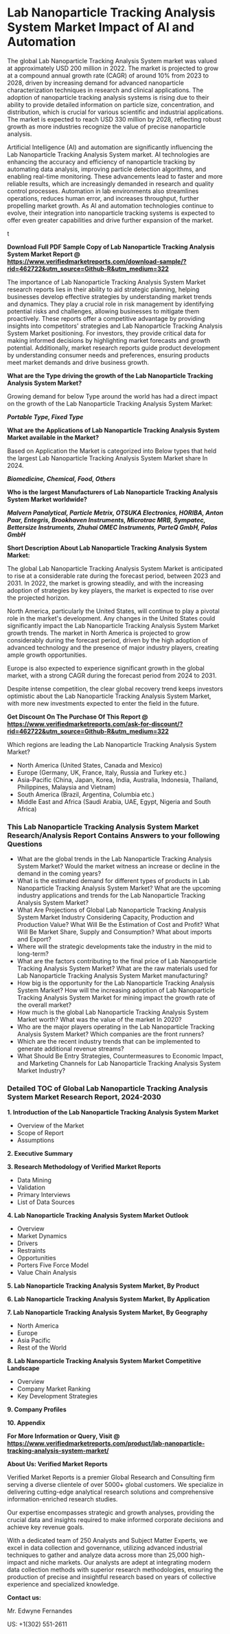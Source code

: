 <meta name="title" content="Global Lab Nanoparticle Tracking Analysis System Market Impact of AI and Automation"><meta name="description" content="The global Lab Nanoparticle Tracking Analysis System market was valued at approximately USD 200 million in 2022. The market is projected to grow at a compound annual g"><meta name="title" content="Lab Nanoparticle Tracking Analysis System Market Size, Share, Scope, Trends, Growth, Opportunities, Analysis, Forecast"><h1>Lab Nanoparticle Tracking Analysis System Market Impact of AI and Automation</h1><p>The global Lab Nanoparticle Tracking Analysis System market was valued at approximately USD 200 million in 2022. The market is projected to grow at a compound annual growth rate (CAGR) of around 10% from 2023 to 2028, driven by increasing demand for advanced nanoparticle characterization techniques in research and clinical applications. The adoption of nanoparticle tracking analysis systems is rising due to their ability to provide detailed information on particle size, concentration, and distribution, which is crucial for various scientific and industrial applications. The market is expected to reach USD 330 million by 2028, reflecting robust growth as more industries recognize the value of precise nanoparticle analysis.</p><p>Artificial Intelligence (AI) and automation are significantly influencing the Lab Nanoparticle Tracking Analysis System market. AI technologies are enhancing the accuracy and efficiency of nanoparticle tracking by automating data analysis, improving particle detection algorithms, and enabling real-time monitoring. These advancements lead to faster and more reliable results, which are increasingly demanded in research and quality control processes. Automation in lab environments also streamlines operations, reduces human error, and increases throughput, further propelling market growth. As AI and automation technologies continue to evolve, their integration into nanoparticle tracking systems is expected to offer even greater capabilities and drive further expansion of the market.</p>t</p><p id="" class=""><strong>Download Full PDF Sample Copy of Lab Nanoparticle Tracking Analysis System Market Report @ <a href="https://www.verifiedmarketreports.com/download-sample/?rid=462722&utm_source=Github-R&utm_medium=322" target="_blank">https://www.verifiedmarketreports.com/download-sample/?rid=462722&utm_source=Github-R&utm_medium=322</a></strong></p><p>The importance of&nbsp;Lab Nanoparticle Tracking Analysis System Market research reports lies in their ability to aid strategic planning, helping businesses develop effective strategies by understanding market trends and dynamics. They play a crucial role in risk management by identifying potential risks and challenges, allowing businesses to mitigate them proactively. These reports offer a competitive advantage by providing insights into competitors' strategies and Lab Nanoparticle Tracking Analysis System Market positioning. For investors, they provide critical data for making informed decisions by highlighting market forecasts and growth potential. Additionally, market research reports guide product development by understanding consumer needs and preferences, ensuring products meet market demands and drive business growth.</p><p><strong>What are the&nbsp;Type driving the growth of the Lab Nanoparticle Tracking Analysis System Market?</strong></p><p id="" class="">Growing demand for below Type around the world has had a direct impact on the growth of the Lab Nanoparticle Tracking Analysis System Market:</p><em><strong>Portable Type, Fixed Type</strong></em></p><strong>What are the&nbsp;Applications&nbsp;of Lab Nanoparticle Tracking Analysis System Market available in the Market?</strong></p><p id="" class="">Based on Application the Market is categorized into Below types that held the largest Lab Nanoparticle Tracking Analysis System Market share In 2024.</p><em><strong>Biomedicine, Chemical, Food, Others</strong></em></p><strong>Who is the largest Manufacturers of Lab Nanoparticle Tracking Analysis System Market worldwide?</strong></p><p><em><strong>Malvern Panalytical, Particle Metrix, OTSUKA Electronics, HORIBA, Anton Paar, Entegris, Brookhaven Instruments, Microtrac MRB, Sympatec, Bettersize Instruments, Zhuhai OMEC Instruments, ParteQ GmbH, Palas GmbH</strong></em></p><p id="" class=""><strong>Short Description About Lab Nanoparticle Tracking Analysis System Market:</strong></p><p>The global Lab Nanoparticle Tracking Analysis System Market is anticipated to rise at a considerable rate during the forecast period, between 2023 and 2031. In 2022, the market is growing steadily, and with the increasing adoption of strategies by key players, the market is expected to rise over the projected horizon.</p><p>North America, particularly the United States, will continue to play a pivotal role in the market's development. Any changes in the United States could significantly impact the Lab Nanoparticle Tracking Analysis System Market growth trends. The market in North America is projected to grow considerably during the forecast period, driven by the high adoption of advanced technology and the presence of major industry players, creating ample growth opportunities.</p><p>Europe is also expected to experience significant growth in the global market, with a strong CAGR during the forecast period from 2024 to 2031.</p><p>Despite intense competition, the clear global recovery trend keeps investors optimistic about the Lab Nanoparticle Tracking Analysis System Market, with more new investments expected to enter the field in the future.</p><p id="" class=""><strong>Get Discount On The Purchase Of This Report @ <a href="https://www.verifiedmarketreports.com/ask-for-discount/?rid=462722&utm_source=Github-R&utm_medium=322" target="_blank">https://www.verifiedmarketreports.com/ask-for-discount/?rid=462722&utm_source=Github-R&utm_medium=322</a></strong></p>Which regions are leading the Lab Nanoparticle Tracking Analysis System Market?</p><ul><li>North America (United States, Canada and Mexico)</li><li>Europe (Germany, UK, France, Italy, Russia and Turkey etc.)</li><li>Asia-Pacific (China, Japan, Korea, India, Australia, Indonesia, Thailand, Philippines, Malaysia and Vietnam)</li><li>South America (Brazil, Argentina, Columbia etc.)</li><li>Middle East and Africa (Saudi Arabia, UAE, Egypt, Nigeria and South Africa)</li></ul><h3 id="" class="">This Lab Nanoparticle Tracking Analysis System Market Research/Analysis Report Contains Answers to your following Questions</h3><ul><li>What are the global trends in the Lab Nanoparticle Tracking Analysis System Market? Would the market witness an increase or decline in the demand in the coming years?</li><li>What is the estimated demand for different types of products in Lab Nanoparticle Tracking Analysis System Market? What are the upcoming industry applications and trends for the Lab Nanoparticle Tracking Analysis System Market?</li><li>What Are Projections of Global Lab Nanoparticle Tracking Analysis System Market Industry Considering Capacity, Production and Production Value? What Will Be the Estimation of Cost and Profit? What Will Be Market Share, Supply and Consumption? What about imports and Export?</li><li>Where will the strategic developments take the industry in the mid to long-term?</li><li>What are the factors contributing to the final price of Lab Nanoparticle Tracking Analysis System Market? What are the raw materials used for Lab Nanoparticle Tracking Analysis System Market manufacturing?</li><li>How big is the opportunity for the Lab Nanoparticle Tracking Analysis System Market? How will the increasing adoption of Lab Nanoparticle Tracking Analysis System Market for mining impact the growth rate of the overall market?</li><li>How much is the global Lab Nanoparticle Tracking Analysis System Market worth? What was the value of the market In 2020?</li><li>Who are the major players operating in the Lab Nanoparticle Tracking Analysis System Market? Which companies are the front runners?</li><li>Which are the recent industry trends that can be implemented to generate additional revenue streams?</li><li>What Should Be Entry Strategies, Countermeasures to Economic Impact, and Marketing Channels for Lab Nanoparticle Tracking Analysis System Market Industry?</li></ul><h3 id="" class="">Detailed TOC of Global Lab Nanoparticle Tracking Analysis System Market Research Report, 2024-2030</h3><p id="" class=""><strong>1. Introduction of the Lab Nanoparticle Tracking Analysis System Market</strong></p><ul><li>Overview of the Market</li><li>Scope of Report</li><li>Assumptions</li></ul><p id="" class=""><strong>2. Executive Summary</strong></p><p id="" class=""><strong>3. Research Methodology of Verified Market Reports</strong></p><ul><li>Data Mining</li><li>Validation</li><li>Primary Interviews</li><li>List of Data Sources</li></ul><p id="" class=""><strong>4. Lab Nanoparticle Tracking Analysis System Market Outlook</strong></p><ul><li>Overview</li><li>Market Dynamics</li><li>Drivers</li><li>Restraints</li><li>Opportunities</li><li>Porters Five Force Model</li><li>Value Chain Analysis</li></ul><p id="" class=""><strong>5. Lab Nanoparticle Tracking Analysis System Market, By Product</strong></p><p id="" class=""><strong>6. Lab Nanoparticle Tracking Analysis System Market, By Application</strong></p><p id="" class=""><strong>7. Lab Nanoparticle Tracking Analysis System Market, By Geography</strong></p><ul><li>North America</li><li>Europe</li><li>Asia Pacific</li><li>Rest of the World</li></ul><p id="" class=""><strong>8. Lab Nanoparticle Tracking Analysis System Market Competitive Landscape</strong></p><ul><li>Overview</li><li>Company Market Ranking</li><li>Key Development Strategies</li></ul><p id="" class=""><strong>9. Company Profiles</strong></p><p id="" class=""><strong>10. Appendix</strong></p><p id="" class=""><strong>For More Information or Query, Visit @ <a href="https://www.verifiedmarketreports.com/product/lab-nanoparticle-tracking-analysis-system-market/" target="_blank">https://www.verifiedmarketreports.com/product/lab-nanoparticle-tracking-analysis-system-market/</a></strong></p><p id="" class=""><strong>About Us: Verified Market Reports</strong></p><p id="" class="">Verified Market Reports is a premier Global Research and Consulting firm serving a diverse clientele of over 5000+ global customers. We specialize in delivering cutting-edge analytical research solutions and comprehensive information-enriched research studies.</p><p id="" class="">Our expertise encompasses strategic and growth analyses, providing the crucial data and insights required to make informed corporate decisions and achieve key revenue goals.</p><p id="" class="">With a dedicated team of 250 Analysts and Subject Matter Experts, we excel in data collection and governance, utilizing advanced industrial techniques to gather and analyze data across more than 25,000 high-impact and niche markets. Our analysts are adept at integrating modern data collection methods with superior research methodologies, ensuring the production of precise and insightful research based on years of collective experience and specialized knowledge.</p><p id="" class=""><strong>Contact us:</strong></p><p id="" class="">Mr. Edwyne Fernandes</p><p id="" class="">US: +1(302) 551-2611</p>